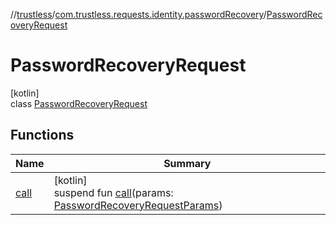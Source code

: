 //[trustless](../../../index.md)/[com.trustless.requests.identity.passwordRecovery](../index.md)/[PasswordRecoveryRequest](index.md)

# PasswordRecoveryRequest

[kotlin]\
class [PasswordRecoveryRequest](index.md)

## Functions

| Name | Summary |
|---|---|
| [call](call.md) | [kotlin]<br>suspend fun [call](call.md)(params: [PasswordRecoveryRequestParams](../-password-recovery-request-params/index.md)) |
